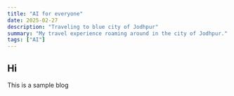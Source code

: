 ```yaml
---
title: "AI for everyone"
date: 2025-02-27
description: "Traveling to blue city of Jodhpur"
summary: "My travel experience roaming around in the city of Jodhpur."
tags: ["AI"]
---
```


## Hi

This is a sample blog
